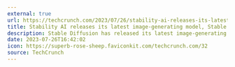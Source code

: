 ```yaml
---
external: true
url: https://techcrunch.com/2023/07/26/stability-ai-releases-its-latest-image-generating-model-stable-diffusion-xl-1-0/
title: Stability AI releases its latest image-generating model, Stable Diffusion XL 1.0
description: Stable Diffusion has released its latest image-generating AI model, Stable Diffusion XL 1.0. It improves upon its predecessor in several key areas.
date: 2023-07-26T16:42:02
icon: https://superb-rose-sheep.faviconkit.com/techcrunch.com/32
source: TechCrunch
---
```

